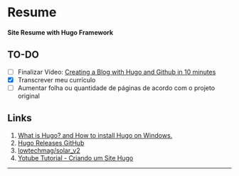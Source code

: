 # Resume

#### Site Resume with Hugo Framework

## TO-DO

- [ ] Finalizar Vídeo: [Creating a Blog with Hugo and Github in 10 minutes](https://www.youtube.com/watch?v=LIFvgrRxdt4)
- [x] Transcrever meu currículo
- [ ] Aumentar folha ou quantidade de páginas de acordo com o projeto original

## Links

1. [What is Hugo? and How to install Hugo on Windows.](https://www.youtube.com/watch?v=N-QRjEJsBRU)
2. [Hugo Releases GitHub](https://github.com/gohugoio/hugo/releases)
3. [lowtechmag/solar_v2](https://github.com/lowtechmag/solar_v2)
4. [Yotube Tutorial -  Criando um Site Hugo](https://www.youtube.com/results?search_query=create+hugo+site)

---
